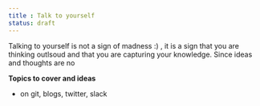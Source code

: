 ```yaml
---
title : Talk to yourself
status: draft
---
```


Talking to yourself is not a sign of madness :) , it is a sign that you are thinking outlsoud and that you are capturing your knowledge. Since ideas and thoughts are no


**Topics to cover and ideas**

 - on git, blogs, twitter, slack